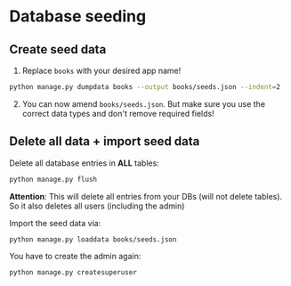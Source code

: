 # Database seeding

## Create seed data

1. Replace `books` with your desired app name!

```sh
python manage.py dumpdata books --output books/seeds.json --indent=2
```

2. You can now amend `books/seeds.json`. But make sure you use the correct data types and don't remove required fields!


## Delete all data + import seed data

Delete all database entries in **ALL** tables:

```sh
python manage.py flush
```

**Attention**: This will delete all entries from your DBs (will not delete tables). So it also deletes all users (including the admin)

Import the seed data via:

```sh
python manage.py loaddata books/seeds.json
```

You have to create the admin again:

```sh
python manage.py createsuperuser
```

